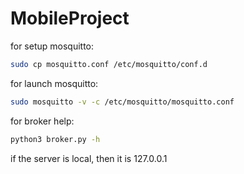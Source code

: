 # MobileProject

for setup mosquitto:

```bash
sudo cp mosquitto.conf /etc/mosquitto/conf.d
```

for launch mosquitto:

```bash
sudo mosquitto -v -c /etc/mosquitto/mosquitto.conf
```

for broker help:

```bash
python3 broker.py -h
```

if the server is local, then it is 127.0.0.1
